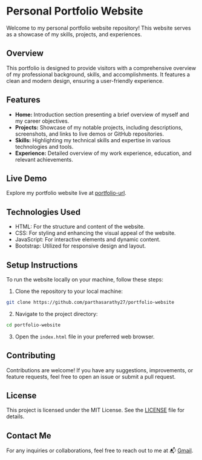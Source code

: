 # Personal Portfolio Website

Welcome to my personal portfolio website repository! This website serves as a showcase of my skills, projects, and experiences.

## Overview

This portfolio is designed to provide visitors with a comprehensive overview of my professional background, skills, and accomplishments. It features a clean and modern design, ensuring a user-friendly experience.

## Features

- **Home:** Introduction section presenting a brief overview of myself and my career objectives.
- **Projects:** Showcase of my notable projects, including descriptions, screenshots, and links to live demos or GitHub repositories.
- **Skills:** Highlighting my technical skills and expertise in various technologies and tools.
- **Experience:** Detailed overview of my work experience, education, and relevant achievements.

## Live Demo

Explore my portfolio website live at [portfolio-url](https://parthasarathy27.github.io/portfolio-website/).

## Technologies Used

- HTML: For the structure and content of the website.
- CSS: For styling and enhancing the visual appeal of the website.
- JavaScript: For interactive elements and dynamic content.
- Bootstrap: Utilized for responsive design and layout.

## Setup Instructions

To run the website locally on your machine, follow these steps:

1. Clone the repository to your local machine:

```bash
git clone https://github.com/parthasarathy27/portfolio-website
```

2. Navigate to the project directory:

```bash
cd portfolio-website 
```

3. Open the `index.html` file in your preferred web browser.

## Contributing

Contributions are welcome! If you have any suggestions, improvements, or feature requests, feel free to open an issue or submit a pull request.

## License

This project is licensed under the MIT License. See the [LICENSE](LICENSE) file for details.

## Contact Me

For any inquiries or collaborations, feel free to reach out to me at 📬 [Gmail](mailto:parthasarathyg2002@gmail.com).
